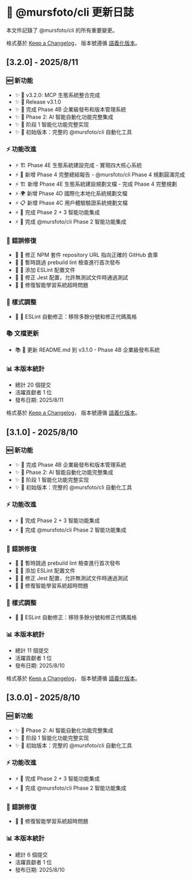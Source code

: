 # 📝 @mursfoto/cli 更新日誌

本文件記錄了 @mursfoto/cli 的所有重要變更。

格式基於 [Keep a Changelog](https://keepachangelog.com/zh-TW/1.0.0/)，
版本號遵循 [語義化版本](https://semver.org/lang/zh-TW/)。

## [3.2.0] - 2025/8/11

### 🆕 新功能

- ✨ 🚀 v3.2.0: MCP 生態系統整合完成
- ✨ 🚀 Release v3.1.0
- ✨ 🚀 完成 Phase 4B 企業級發布和版本管理系統
- ✨ 🚀 Phase 2: AI 智能自動化功能完整集成
- ✨ 🚀 阶段 1 智能化功能完整实现
- ✨ 🚀 初始版本：完整的 @mursfoto/cli 自動化工具

### ⚡ 功能改進

- ⚡ 🏗️ Phase 4E 生態系統建設完成 - 實現四大核心系統
- ⚡ 🎯 新增 Phase 4 完整總結報告 - @mursfoto/cli Phase 4 規劃圓滿完成
- ⚡ 🏗️ 新增 Phase 4E 生態系統建設規劃文檔 - 完成 Phase 4 完整規劃
- ⚡ 🌍 新增 Phase 4D 國際化本地化系統規劃文檔
- ⚡ 📋 新增 Phase 4C 用戶體驗驗證系統規劃文檔
- ⚡ 🎉 完成 Phase 2 + 3 智能功能集成
- ⚡ 🎉 完成 @mursfoto/cli Phase 2 智能功能集成

### 🐛 錯誤修復

- 🐛 🔧 修正 NPM 套件 repository URL 指向正確的 GitHub 倉庫
- 🐛 🔧 暫時跳過 prebuild lint 檢查進行首次發布
- 🐛 🔧 添加 ESLint 配置文件
- 🐛 🔧 修正 Jest 配置，允許無測試文件時通過測試
- 🐛 🐛 修復智能學習系統超時問題

### 💄 樣式調整

- 💄 🎨 ESLint 自動修正：移除多餘分號和修正代碼風格

### 📚 文檔更新

- 📚 📝 更新 README.md 到 v3.1.0 - Phase 4B 企業級發布系統

### 📊 本版本統計

- 總計 20 個提交
- 活躍貢獻者 1 位
- 發布日期: 2025/8/11

格式基於 [Keep a Changelog](https://keepachangelog.com/zh-TW/1.0.0/)，
版本號遵循 [語義化版本](https://semver.org/lang/zh-TW/)。

## [3.1.0] - 2025/8/10

### 🆕 新功能

- ✨ 🚀 完成 Phase 4B 企業級發布和版本管理系統
- ✨ 🚀 Phase 2: AI 智能自動化功能完整集成
- ✨ 🚀 阶段 1 智能化功能完整实现
- ✨ 🚀 初始版本：完整的 @mursfoto/cli 自動化工具

### ⚡ 功能改進

- ⚡ 🎉 完成 Phase 2 + 3 智能功能集成
- ⚡ 🎉 完成 @mursfoto/cli Phase 2 智能功能集成

### 🐛 錯誤修復

- 🐛 🔧 暫時跳過 prebuild lint 檢查進行首次發布
- 🐛 🔧 添加 ESLint 配置文件
- 🐛 🔧 修正 Jest 配置，允許無測試文件時通過測試
- 🐛 🐛 修復智能學習系統超時問題

### 💄 樣式調整

- 💄 🎨 ESLint 自動修正：移除多餘分號和修正代碼風格

### 📊 本版本統計

- 總計 11 個提交
- 活躍貢獻者 1 位
- 發布日期: 2025/8/10

格式基於 [Keep a Changelog](https://keepachangelog.com/zh-TW/1.0.0/)，
版本號遵循 [語義化版本](https://semver.org/lang/zh-TW/)。

## [3.0.0] - 2025/8/10

### 🆕 新功能

- ✨ 🚀 Phase 2: AI 智能自動化功能完整集成
- ✨ 🚀 阶段 1 智能化功能完整实现
- ✨ 🚀 初始版本：完整的 @mursfoto/cli 自動化工具

### ⚡ 功能改進

- ⚡ 🎉 完成 Phase 2 + 3 智能功能集成
- ⚡ 🎉 完成 @mursfoto/cli Phase 2 智能功能集成

### 🐛 錯誤修復

- 🐛 🐛 修復智能學習系統超時問題

### 📊 本版本統計

- 總計 6 個提交
- 活躍貢獻者 1 位
- 發布日期: 2025/8/10


